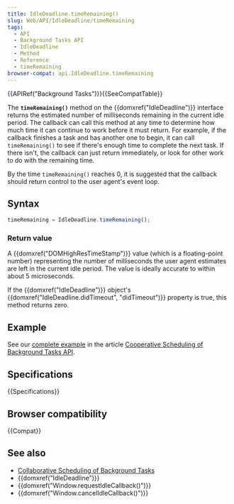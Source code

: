 ```yaml
---
title: IdleDeadline.timeRemaining()
slug: Web/API/IdleDeadline/timeRemaining
tags:
  - API
  - Background Tasks API
  - IdleDeadline
  - Method
  - Reference
  - timeRemaining
browser-compat: api.IdleDeadline.timeRemaining
---
```

{{APIRef("Background Tasks")}}{{SeeCompatTable}}

The **`timeRemaining()`** method
on the {{domxref("IdleDeadline")}} interface returns the estimated number of
milliseconds remaining in the current idle period. The callback can call this method at
any time to determine how much time it can continue to work before it must return. For
example, if the callback finishes a task and has another one to begin, it can call
`timeRemaining()` to see if there's enough time to complete the next task. If
there isn't, the callback can just return immediately, or look for other work to do with
the remaining time.

By the time `timeRemaining()` reaches 0, it is suggested that the callback
should return control to the user agent's event loop.

## Syntax

```js
timeRemaining = IdleDeadline.timeRemaining();
```

### Return value

A {{domxref("DOMHighResTimeStamp")}} value (which is a floating-point number)
representing the number of milliseconds the user agent estimates are left in the current
idle period. The value is ideally accurate to within about 5 microseconds.

If the {{domxref("IdleDeadline")}} object's {{domxref("IdleDeadline.didTimeout",
  "didTimeout")}} property is true, this method returns zero.

## Example

See our [complete example](/en-US/docs/Web/API/Background_Tasks_API#example)
in the article [Cooperative Scheduling
of Background Tasks API](/en-US/docs/Web/API/Background_Tasks_API).

## Specifications

{{Specifications}}

## Browser compatibility

{{Compat}}

## See also

- [Collaborative Scheduling of
  Background Tasks](/en-US/docs/Web/API/Background_Tasks_API)
- {{domxref("IdleDeadline")}}
- {{domxref("Window.requestIdleCallback()")}}
- {{domxref("Window.cancelIdleCallback()")}}
